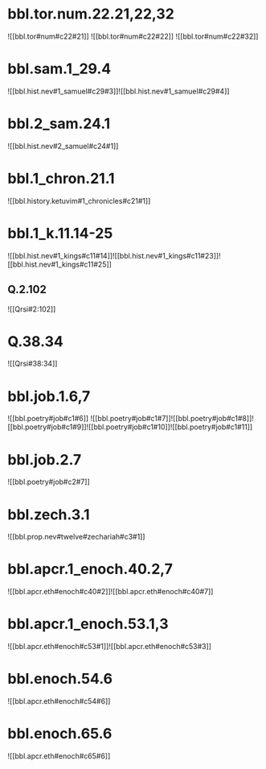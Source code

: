 
# bbl.tor.num.22.21,22,32
![[bbl.tor#num#c22#21]]
![[bbl.tor#num#c22#22]]
![[bbl.tor#num#c22#32]]

# bbl.sam.1_29.4
![[bbl.hist.nev#1_samuel#c29#3]]![[bbl.hist.nev#1_samuel#c29#4]]
# bbl.2_sam.24.1
![[bbl.hist.nev#2_samuel#c24#1]]
# bbl.1_chron.21.1
![[bbl.history.ketuvim#1_chronicles#c21#1]]

# bbl.1_k.11.14-25
![[bbl.hist.nev#1_kings#c11#14]]![[bbl.hist.nev#1_kings#c11#23]]![[bbl.hist.nev#1_kings#c11#25]]
## Q.2.102
![[Qrsi#2:102]]

# Q.38.34
![[Qrsi#38:34]]

# bbl.job.1.6,7
![[bbl.poetry#job#c1#6]]
![[bbl.poetry#job#c1#7]]![[bbl.poetry#job#c1#8]]![[bbl.poetry#job#c1#9]]![[bbl.poetry#job#c1#10]]![[bbl.poetry#job#c1#11]]
# bbl.job.2.7
![[bbl.poetry#job#c2#7]]

# bbl.zech.3.1
![[bbl.prop.nev#twelve#zechariah#c3#1]]

# bbl.apcr.1_enoch.40.2,7
![[bbl.apcr.eth#enoch#c40#2]]![[bbl.apcr.eth#enoch#c40#7]]
# bbl.apcr.1_enoch.53.1,3
![[bbl.apcr.eth#enoch#c53#1]]![[bbl.apcr.eth#enoch#c53#3]]
# bbl.enoch.54.6
![[bbl.apcr.eth#enoch#c54#6]]
# bbl.enoch.65.6
![[bbl.apcr.eth#enoch#c65#6]]